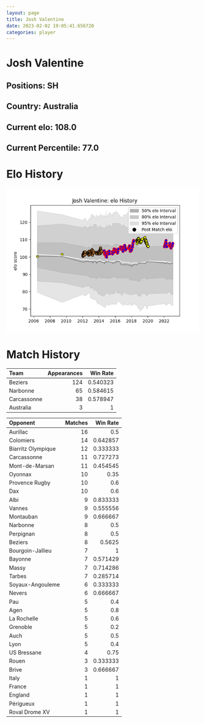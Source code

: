 ```yaml
---  
layout: page  
title: Josh Valentine  
date: 2023-02-02 19:05:41.656720  
categories: player  
---
```

# Josh Valentine

## Positions: SH

## Country: Australia

## Current elo: 108.0

## Current Percentile: 77.0

# Elo History


![elo history](history_JoshValentine.png)
# Match History


| Team        |   Appearances |   Win Rate |
|:------------|--------------:|-----------:|
| Beziers     |           124 |   0.540323 |
| Narbonne    |            65 |   0.584615 |
| Carcassonne |            38 |   0.578947 |
| Australia   |             3 |   1        |

| Opponent           |   Matches |   Win Rate |
|:-------------------|----------:|-----------:|
| Aurillac           |        16 |   0.5      |
| Colomiers          |        14 |   0.642857 |
| Biarritz Olympique |        12 |   0.333333 |
| Carcassonne        |        11 |   0.727273 |
| Mont-de-Marsan     |        11 |   0.454545 |
| Oyonnax            |        10 |   0.35     |
| Provence Rugby     |        10 |   0.6      |
| Dax                |        10 |   0.6      |
| Albi               |         9 |   0.833333 |
| Vannes             |         9 |   0.555556 |
| Montauban          |         9 |   0.666667 |
| Narbonne           |         8 |   0.5      |
| Perpignan          |         8 |   0.5      |
| Beziers            |         8 |   0.5625   |
| Bourgoin-Jallieu   |         7 |   1        |
| Bayonne            |         7 |   0.571429 |
| Massy              |         7 |   0.714286 |
| Tarbes             |         7 |   0.285714 |
| Soyaux-Angouleme   |         6 |   0.333333 |
| Nevers             |         6 |   0.666667 |
| Pau                |         5 |   0.4      |
| Agen               |         5 |   0.8      |
| La Rochelle        |         5 |   0.6      |
| Grenoble           |         5 |   0.2      |
| Auch               |         5 |   0.5      |
| Lyon               |         5 |   0.4      |
| US Bressane        |         4 |   0.75     |
| Rouen              |         3 |   0.333333 |
| Brive              |         3 |   0.666667 |
| Italy              |         1 |   1        |
| France             |         1 |   1        |
| England            |         1 |   1        |
| Périgueux          |         1 |   1        |
| Roval Drome XV     |         1 |   1        |